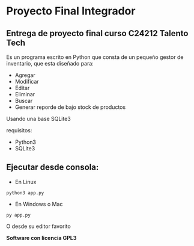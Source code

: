 # Proyecto Final Integrador 

## Entrega de proyecto final curso C24212 Talento Tech

Es un programa escrito en Python que consta de un pequeño gestor de inventario,
que esta diseñado para:

- Agregar
- Modificar
- Editar
- Eliminar 
- Buscar 
- Generar reporde de bajo stock de productos

Usando una base SQLite3 

requisitos:

- Python3
- SQLite3

## Ejecutar desde consola:

- En Linux
```
python3 app.py 
```

- En Windows o Mac

```
py app.py 
```

O desde su  editor favorito 

**Software  con licencia GPL3**